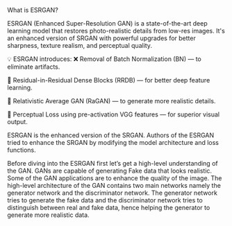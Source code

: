 What is ESRGAN?

ESRGAN (Enhanced Super-Resolution GAN) is a state-of-the-art deep learning model that restores photo-realistic details from low-res images. It's an enhanced version of SRGAN with powerful upgrades for better sharpness, texture realism, and perceptual quality.

💡 ESRGAN introduces:
❌ Removal of Batch Normalization (BN) — to eliminate artifacts.

🔁 Residual-in-Residual Dense Blocks (RRDB) — for better deep feature learning.

🧠 Relativistic Average GAN (RaGAN) — to generate more realistic details.

🎨 Perceptual Loss using pre-activation VGG features — for superior visual output.

ESRGAN is the enhanced version of the SRGAN. Authors of the ESRGAN tried to enhance the SRGAN by modifying the model architecture and loss functions.

Before diving into the ESRGAN first let’s get a high-level understanding of the GAN. GANs are capable of generating Fake data that looks realistic. Some of the GAN applications are to enhance the quality of the image. The high-level architecture of the GAN contains two main networks namely the generator network and the discriminator network. The generator network tries to generate the fake data and the discriminator network tries to distinguish between real and fake data, hence helping the generator to generate more realistic data.
